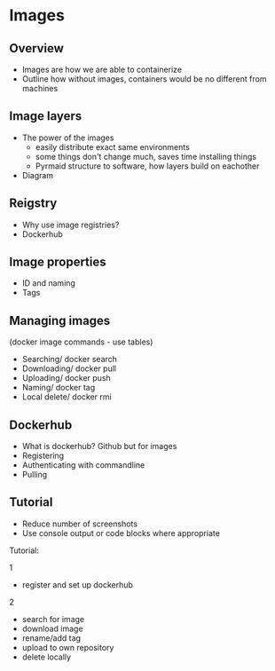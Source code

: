 # Images

## Overview
- Images are how we are able to containerize
- Outline how without images, containers would be no different from machines

## Image layers
- The power of the images
    - easily distribute exact same environments
    - some things don't change much, saves time installing things
    - Pyrmaid structure to software, how layers build on eachother
- Diagram

## Reigstry
- Why use image registries?
- Dockerhub

## Image properties
- ID and naming
- Tags

## Managing images
(docker image commands - use tables)
- Searching/ docker search
- Downloading/ docker pull
- Uploading/ docker push
- Naming/ docker tag
- Local delete/ docker rmi

## Dockerhub
- What is dockerhub? Github but for images
- Registering
- Authenticating with commandline
- Pulling

## Tutorial
- Reduce number of screenshots
- Use console output or code blocks where appropriate

Tutorial:

1
- register and set up dockerhub

2
- search for image
- download image
- rename/add tag
- upload to own repository
- delete locally
